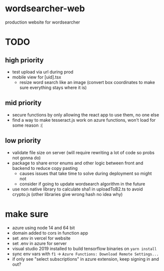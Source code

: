 # wordsearcher-web

production website for wordsearcher

# TODO

## high priority

-   test upload via url during prod
-   mobile view for [uid].tsx
    -   resize word search like an image (convert box coordinates to make sure everything stays where it is)

## mid priority

-   secure functions by only allowing the react app to use them, no one else
-   find a way to make tesseract.js work on azure functions, won't load for some reason :(

## low priority

-   validate file size on server (will require rewriting a lot of code so probs not gonna do)
-   package to share error enums and other logic between front and backend to reduce copy pasting
    -   causes issues that take time to solve during deployment so might not
    -   consider if going to update wordsearch algorithm in the future
-   use non native library to calculate sha1 in uploadToB2.ts to avoid crypto.js (other libraries give wrong hash no idea why)

# make sure

-   azure using node 14 and 64 bit
-   domain added to cors in function app
-   set .env in vercel for website
-   set .env in azure for server
-   visual studio 2019 installed to build tensorflow binaries on `yarn install`
-   sync env vars with `f1` -> `Azure Functions: Download Remote Settings...`
-   if only see "select subscriptions" in azure extension, keep signing in and out?
